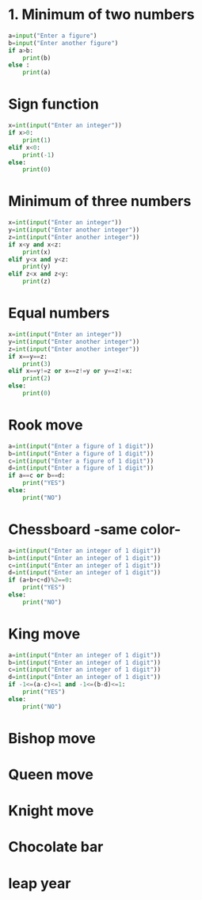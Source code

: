 # 1. Minimum of two numbers

```.py
a=input("Enter a figure")
b=input("Enter another figure")
if a>b:
    print(b)
else :
    print(a)
```

# Sign function

```.py
x=int(input("Enter an integer"))
if x>0:
    print(1)
elif x<0:
    print(-1)
else:
    print(0)
```

# Minimum of three numbers

```.py
x=int(input("Enter an integer"))
y=int(input("Enter another integer"))
z=int(input("Enter another integer"))
if x<y and x<z:
    print(x)
elif y<x and y<z:
    print(y)
elif z<x and z<y:
    print(z)
```

# Equal numbers

```.py
x=int(input("Enter an integer"))
y=int(input("Enter another integer"))
z=int(input("Enter another integer"))
if x==y==z:
    print(3)
elif x==y!=z or x==z!=y or y==z!=x:
    print(2)
else:
    print(0)
```

# Rook move

```.py
a=int(input("Enter a figure of 1 digit"))
b=int(input("Enter a figure of 1 digit"))
c=int(input("Enter a figure of 1 digit"))
d=int(input("Enter a figure of 1 digit"))
if a==c or b==d:
    print("YES")
else:
    print("NO")
```
# Chessboard -same color-

```.py
a=int(input("Enter an integer of 1 digit"))
b=int(input("Enter an integer of 1 digit"))
c=int(input("Enter an integer of 1 digit"))
d=int(input("Enter an integer of 1 digit"))
if (a+b+c+d)%2==0:
    print("YES")
else:
    print("NO")
```

# King move

```.py
a=int(input("Enter an integer of 1 digit"))
b=int(input("Enter an integer of 1 digit"))
c=int(input("Enter an integer of 1 digit"))
d=int(input("Enter an integer of 1 digit"))
if -1<=(a-c)<=1 and -1<=(b-d)<=1:
    print("YES")
else:
    print("NO")
```
# Bishop move
# Queen move
# Knight move
# Chocolate bar
# leap year
